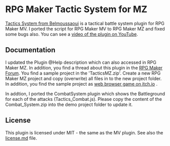 # RPG Maker Tactic System for MZ
[Tactics System from Belmoussaoui](https://github.com/belmoussaoui/Tactics-System) is a tactical battle system plugin for RPG Maker MV.
I ported the script for RPG Maker MV to RPG Maker MZ and fixed some bugs also.
You can see a [video of the plugin on YouTube](https://youtu.be/oa1Xu39slKU).

## Documentation
I updated the Plugin @Help description which can also accessed in RPG Maker MZ. In addition, you find a thread about this plugin in the [RPG Maker Forum](https://forums.rpgmakerweb.com/index.php?threads/tactics-system-1-2-mz-port.152645/).
You find a sample project in the 'TacticsMZ.zip'. Create a new RPG Maker MZ project and copy (overwrite) all files in to the new project folder. In addition, you find the sample project as [web browser game on itch.io](https://plokr.itch.io/rpg-maker-mz-tactics-system-demo) .

In addtion, I ported the CombatSystem plugin which shows the Battleground for each of the attacks (Tactics_Combat.js). Please copy the content of the Combat_System.zip into the demo project folder to update it. 

## License
This plugin is licensed under MIT - the same as the MV plugin. See also the [license.md](https://github.com/plokr/RPGMakerTacticSystem/blob/main/LICENSE) file. 
